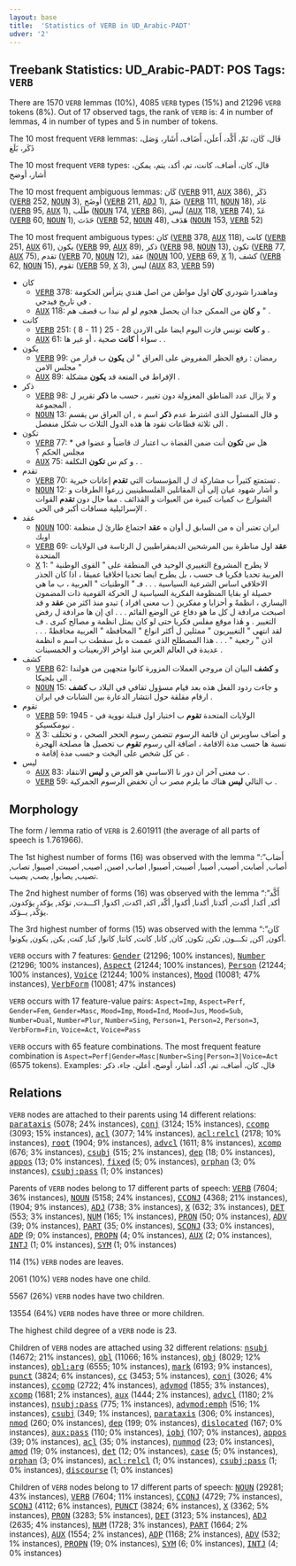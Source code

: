 ```yaml
---
layout: base
title:  'Statistics of VERB in UD_Arabic-PADT'
udver: '2'
---
```


## Treebank Statistics: UD_Arabic-PADT: POS Tags: `VERB`

There are 1570 `VERB` lemmas (10%), 4085 `VERB` types (15%) and 21296 `VERB` tokens (8%).
Out of 17 observed tags, the rank of `VERB` is: 4 in number of lemmas, 4 in number of types and 5 in number of tokens.

The 10 most frequent `VERB` lemmas: قَال، كَان، تَمّ، أَكَّد، أَعلَن، أَضَاف، أَشَار، وَصَل، ذَكَر، بَلَغ

The 10 most frequent `VERB` types:  قال، كان، أضاف، كانت، تم، أكد، يتم، يمكن، أشار، أوضح

The 10 most frequent ambiguous lemmas: كَان (<tt><a href="ar_padt-pos-VERB.html">VERB</a></tt> 911, <tt><a href="ar_padt-pos-AUX.html">AUX</a></tt> 386), ذَكَر (<tt><a href="ar_padt-pos-VERB.html">VERB</a></tt> 252, <tt><a href="ar_padt-pos-NOUN.html">NOUN</a></tt> 3), أَوضَح (<tt><a href="ar_padt-pos-VERB.html">VERB</a></tt> 211, <tt><a href="ar_padt-pos-ADJ.html">ADJ</a></tt> 1), ضَمّ (<tt><a href="ar_padt-pos-VERB.html">VERB</a></tt> 111, <tt><a href="ar_padt-pos-NOUN.html">NOUN</a></tt> 18), عَاد (<tt><a href="ar_padt-pos-VERB.html">VERB</a></tt> 95, <tt><a href="ar_padt-pos-AUX.html">AUX</a></tt> 1), طَلَب (<tt><a href="ar_padt-pos-NOUN.html">NOUN</a></tt> 174, <tt><a href="ar_padt-pos-VERB.html">VERB</a></tt> 86), لَيس (<tt><a href="ar_padt-pos-AUX.html">AUX</a></tt> 118, <tt><a href="ar_padt-pos-VERB.html">VERB</a></tt> 74), عَدّ (<tt><a href="ar_padt-pos-VERB.html">VERB</a></tt> 60, <tt><a href="ar_padt-pos-NOUN.html">NOUN</a></tt> 1), حَدَث (<tt><a href="ar_padt-pos-VERB.html">VERB</a></tt> 52, <tt><a href="ar_padt-pos-NOUN.html">NOUN</a></tt> 48), هَدَف (<tt><a href="ar_padt-pos-NOUN.html">NOUN</a></tt> 153, <tt><a href="ar_padt-pos-VERB.html">VERB</a></tt> 52)

The 10 most frequent ambiguous types:  كان (<tt><a href="ar_padt-pos-VERB.html">VERB</a></tt> 378, <tt><a href="ar_padt-pos-AUX.html">AUX</a></tt> 118), كانت (<tt><a href="ar_padt-pos-VERB.html">VERB</a></tt> 251, <tt><a href="ar_padt-pos-AUX.html">AUX</a></tt> 61), يكون (<tt><a href="ar_padt-pos-VERB.html">VERB</a></tt> 99, <tt><a href="ar_padt-pos-AUX.html">AUX</a></tt> 89), ذكر (<tt><a href="ar_padt-pos-VERB.html">VERB</a></tt> 98, <tt><a href="ar_padt-pos-NOUN.html">NOUN</a></tt> 13), تكون (<tt><a href="ar_padt-pos-VERB.html">VERB</a></tt> 77, <tt><a href="ar_padt-pos-AUX.html">AUX</a></tt> 75), تقدم (<tt><a href="ar_padt-pos-VERB.html">VERB</a></tt> 70, <tt><a href="ar_padt-pos-NOUN.html">NOUN</a></tt> 12), عقد (<tt><a href="ar_padt-pos-NOUN.html">NOUN</a></tt> 100, <tt><a href="ar_padt-pos-VERB.html">VERB</a></tt> 69, <tt><a href="ar_padt-pos-X.html">X</a></tt> 1), كشف (<tt><a href="ar_padt-pos-VERB.html">VERB</a></tt> 62, <tt><a href="ar_padt-pos-NOUN.html">NOUN</a></tt> 15), تقوم (<tt><a href="ar_padt-pos-VERB.html">VERB</a></tt> 59, <tt><a href="ar_padt-pos-X.html">X</a></tt> 3), ليس (<tt><a href="ar_padt-pos-AUX.html">AUX</a></tt> 83, <tt><a href="ar_padt-pos-VERB.html">VERB</a></tt> 59)


* كان
  * <tt><a href="ar_padt-pos-VERB.html">VERB</a></tt> 378: وماهندرا شودري <b>كان</b> اول مواطن من اصل هندي يترأس الحكومة في تاريخ فيدجي .
  * <tt><a href="ar_padt-pos-AUX.html">AUX</a></tt> 118: و <b>كان</b> من الممكن جدا ان يحصل هجوم لو لم نبدا ب قصف هم " .
* كانت
  * <tt><a href="ar_padt-pos-VERB.html">VERB</a></tt> 251: و <b>كانت</b> تونس فازت اليوم ايضا على الاردن 28 - 25 ( 11 - 8 ) .
  * <tt><a href="ar_padt-pos-AUX.html">AUX</a></tt> 61: سواء أ <b>كانت</b> صحية ، أو غير ها . .
* يكون
  * <tt><a href="ar_padt-pos-VERB.html">VERB</a></tt> 99: رمضان : رفع الحظر المفروض على العراق " لن <b>يكون</b> ب قرار من مجلس الامن "
  * <tt><a href="ar_padt-pos-AUX.html">AUX</a></tt> 89: الإفراط في المتعة قد <b>يكون</b> مشكلة .
* ذكر
  * <tt><a href="ar_padt-pos-VERB.html">VERB</a></tt> 98: و لا يزال عدد المناطق المعزولة دون تغيير ، حسب ما <b>ذكر</b> تقرير ل المجموعة .
  * <tt><a href="ar_padt-pos-NOUN.html">NOUN</a></tt> 13: و قال المسئول الذى اشترط عدم <b>ذكر</b> اسم ه , ان العراق س يقسم الى ثلاثة قطاعات تقود ها هذه الدول الثلاث ب شكل منفصل .
* تكون
  * <tt><a href="ar_padt-pos-VERB.html">VERB</a></tt> 77: * هل س <b>تكون</b> أنت ضمن القضاة ب اعتبار ك قاضياً و عضوا في مجلس الحكم ؟
  * <tt><a href="ar_padt-pos-AUX.html">AUX</a></tt> 75: و كم س <b>تكون</b> التكلفة . .
* تقدم
  * <tt><a href="ar_padt-pos-VERB.html">VERB</a></tt> 70: تستمتع كثيراً ب مشاركة ك ل المؤسسات التي <b>تقدم</b> إعانات خيرية .
  * <tt><a href="ar_padt-pos-NOUN.html">NOUN</a></tt> 12: و أشار شهود عيان إلى أن المقاتلين الفلسطينيين زرعوا الطرقات و الشوارع ب كميات كبيرة من العبوات و القذائف . مما حال دون <b>تقدم</b> القوات الإسرائيلية مسافات أكبر فى الحى .
* عقد
  * <tt><a href="ar_padt-pos-NOUN.html">NOUN</a></tt> 100: ايران تعتبر أن ه من السابق ل أوان ه <b>عقد</b> اجتماع طارئ ل منظمة اوبك
  * <tt><a href="ar_padt-pos-VERB.html">VERB</a></tt> 69: <b>عقد</b> اول مناظرة بين المرشحين الديمقراطيين ل الرئاسة فى الولايات المتحدة
  * <tt><a href="ar_padt-pos-X.html">X</a></tt> 1: لا يطرح المشروع التغييري الوحيد في المنطقة على " القوى الوطنية " العربية تحديا فكريا ف حسب ، بل يطرح ايضا تحديا اخلاقيا عميقا ، اذا كان الجذر الاخلاقي اساس الشرعية السياسية . . . فـ " الوطنيات " العربية ، ب ما هي حصيلة او بقايا المنظومة الفكرية السياسية ل الحركة القومية ذات المضمون اليساري ، انظمةً و أحزابا و مفكرين ( ب معنى افراد ) تبدو منذ اكثر من <b>عقد</b> و قد اصبحت مرادفة ل كل ما هو دفاع عن الوضع القائم . . . اي إن ها مرادفة ل رفض التغيير . و هٰذا موقع مفلس فكريا حتى لو كان يمثل انظمة و مصالح كبرى . ف لقد انتهى " التغييريون " ممثلين ل أكثر انواع " المحافظة " العربية محافظةً . . . اذن " رجعية " . . . هذا المصطلح الذي عممت ه بل سقطت ب اسم ه انظمة عديدة في العالم العربي منذ اواخر الاربعينات و الخمسينات .
* كشف
  * <tt><a href="ar_padt-pos-VERB.html">VERB</a></tt> 62: و <b>كشف</b> البيان ان مروجي العملات المزورة كانوا متجهين من هولندا الى بلجيكا .
  * <tt><a href="ar_padt-pos-NOUN.html">NOUN</a></tt> 15: و جاءت ردود الفعل هذه بعد قيام مسؤول ثقافي في البلاد ب <b>كشف</b> ارقام مقلقة حول انتشار الدعارة بين الشابات في ايران .
* تقوم
  * <tt><a href="ar_padt-pos-VERB.html">VERB</a></tt> 59: 1945 - الولايات المتحدة <b>تقوم</b> ب اختبار اول قنبلة نووية في نيومكسيكو .
  * <tt><a href="ar_padt-pos-X.html">X</a></tt> 3: و أضاف ساويرس ان قائمة الرسوم تتضمن رسوم الحجر الصحي ، و تختلف نسبة ها حسب مدة الاقامة ، اضافة الى رسوم <b>تقوم</b> ب تحصيل ها مصلحة الهجرة عن كل شخص على اليخت و حسب مدة إقامة ه .
* ليس
  * <tt><a href="ar_padt-pos-AUX.html">AUX</a></tt> 83: ب معنى آخر ان دور نا الاساسي هو العرض و <b>ليس</b> الانتقاد .
  * <tt><a href="ar_padt-pos-VERB.html">VERB</a></tt> 59: ب التالي <b>ليس</b> هناك ما يلزم مصر ب أن تخفض الرسوم الجمركية .

## Morphology

The form / lemma ratio of `VERB` is 2.601911 (the average of all parts of speech is 1.761966).

The 1st highest number of forms (16) was observed with the lemma “أَصَاب”: أصاب, أصابت, أصيب, أصيبا, أصيبت, أصيبوا, اصاب, اصبن, اصيب, اصيبت, اصيبوا, تصاب, تصيب, يصابوا, يصب, يصيب.

The 2nd highest number of forms (16) was observed with the lemma “أَكَّد”: أكد, أكدا, أكدت, أكدتا, أكدنا, أكدوا, أكّد, اكد, اكدت, اكدوا, اكـــدت, تؤكد, يؤكد, يؤكدون, يؤكّد, يــؤكد.

The 3rd highest number of forms (15) was observed with the lemma “كَان”: أكون, اكن, تكـــون, تكن, تكون, كان, كانا, كانت, كانتا, كانوا, كنا, كنت, يكن, يكون, يكونوا.

`VERB` occurs with 7 features: <tt><a href="ar_padt-feat-Gender.html">Gender</a></tt> (21296; 100% instances), <tt><a href="ar_padt-feat-Number.html">Number</a></tt> (21296; 100% instances), <tt><a href="ar_padt-feat-Aspect.html">Aspect</a></tt> (21244; 100% instances), <tt><a href="ar_padt-feat-Person.html">Person</a></tt> (21244; 100% instances), <tt><a href="ar_padt-feat-Voice.html">Voice</a></tt> (21244; 100% instances), <tt><a href="ar_padt-feat-Mood.html">Mood</a></tt> (10081; 47% instances), <tt><a href="ar_padt-feat-VerbForm.html">VerbForm</a></tt> (10081; 47% instances)

`VERB` occurs with 17 feature-value pairs: `Aspect=Imp`, `Aspect=Perf`, `Gender=Fem`, `Gender=Masc`, `Mood=Imp`, `Mood=Ind`, `Mood=Jus`, `Mood=Sub`, `Number=Dual`, `Number=Plur`, `Number=Sing`, `Person=1`, `Person=2`, `Person=3`, `VerbForm=Fin`, `Voice=Act`, `Voice=Pass`

`VERB` occurs with 65 feature combinations.
The most frequent feature combination is `Aspect=Perf|Gender=Masc|Number=Sing|Person=3|Voice=Act` (6575 tokens).
Examples: قال، كان، أضاف، تم، أكد، أشار، أوضح، أعلن، جاء، ذكر


## Relations

`VERB` nodes are attached to their parents using 14 different relations: <tt><a href="ar_padt-dep-parataxis.html">parataxis</a></tt> (5078; 24% instances), <tt><a href="ar_padt-dep-conj.html">conj</a></tt> (3124; 15% instances), <tt><a href="ar_padt-dep-ccomp.html">ccomp</a></tt> (3093; 15% instances), <tt><a href="ar_padt-dep-acl.html">acl</a></tt> (3077; 14% instances), <tt><a href="ar_padt-dep-acl-relcl.html">acl:relcl</a></tt> (2178; 10% instances), <tt><a href="ar_padt-dep-root.html">root</a></tt> (1904; 9% instances), <tt><a href="ar_padt-dep-advcl.html">advcl</a></tt> (1611; 8% instances), <tt><a href="ar_padt-dep-xcomp.html">xcomp</a></tt> (676; 3% instances), <tt><a href="ar_padt-dep-csubj.html">csubj</a></tt> (515; 2% instances), <tt><a href="ar_padt-dep-dep.html">dep</a></tt> (18; 0% instances), <tt><a href="ar_padt-dep-appos.html">appos</a></tt> (13; 0% instances), <tt><a href="ar_padt-dep-fixed.html">fixed</a></tt> (5; 0% instances), <tt><a href="ar_padt-dep-orphan.html">orphan</a></tt> (3; 0% instances), <tt><a href="ar_padt-dep-csubj-pass.html">csubj:pass</a></tt> (1; 0% instances)

Parents of `VERB` nodes belong to 17 different parts of speech: <tt><a href="ar_padt-pos-VERB.html">VERB</a></tt> (7604; 36% instances), <tt><a href="ar_padt-pos-NOUN.html">NOUN</a></tt> (5158; 24% instances), <tt><a href="ar_padt-pos-CCONJ.html">CCONJ</a></tt> (4368; 21% instances),  (1904; 9% instances), <tt><a href="ar_padt-pos-ADJ.html">ADJ</a></tt> (738; 3% instances), <tt><a href="ar_padt-pos-X.html">X</a></tt> (632; 3% instances), <tt><a href="ar_padt-pos-DET.html">DET</a></tt> (553; 3% instances), <tt><a href="ar_padt-pos-NUM.html">NUM</a></tt> (165; 1% instances), <tt><a href="ar_padt-pos-PRON.html">PRON</a></tt> (50; 0% instances), <tt><a href="ar_padt-pos-ADV.html">ADV</a></tt> (39; 0% instances), <tt><a href="ar_padt-pos-PART.html">PART</a></tt> (35; 0% instances), <tt><a href="ar_padt-pos-SCONJ.html">SCONJ</a></tt> (33; 0% instances), <tt><a href="ar_padt-pos-ADP.html">ADP</a></tt> (9; 0% instances), <tt><a href="ar_padt-pos-PROPN.html">PROPN</a></tt> (4; 0% instances), <tt><a href="ar_padt-pos-AUX.html">AUX</a></tt> (2; 0% instances), <tt><a href="ar_padt-pos-INTJ.html">INTJ</a></tt> (1; 0% instances), <tt><a href="ar_padt-pos-SYM.html">SYM</a></tt> (1; 0% instances)

114 (1%) `VERB` nodes are leaves.

2061 (10%) `VERB` nodes have one child.

5567 (26%) `VERB` nodes have two children.

13554 (64%) `VERB` nodes have three or more children.

The highest child degree of a `VERB` node is 23.

Children of `VERB` nodes are attached using 32 different relations: <tt><a href="ar_padt-dep-nsubj.html">nsubj</a></tt> (14672; 21% instances), <tt><a href="ar_padt-dep-obl.html">obl</a></tt> (11066; 16% instances), <tt><a href="ar_padt-dep-obj.html">obj</a></tt> (8029; 12% instances), <tt><a href="ar_padt-dep-obl-arg.html">obl:arg</a></tt> (6555; 10% instances), <tt><a href="ar_padt-dep-mark.html">mark</a></tt> (6193; 9% instances), <tt><a href="ar_padt-dep-punct.html">punct</a></tt> (3824; 6% instances), <tt><a href="ar_padt-dep-cc.html">cc</a></tt> (3453; 5% instances), <tt><a href="ar_padt-dep-conj.html">conj</a></tt> (3026; 4% instances), <tt><a href="ar_padt-dep-ccomp.html">ccomp</a></tt> (2722; 4% instances), <tt><a href="ar_padt-dep-advmod.html">advmod</a></tt> (1855; 3% instances), <tt><a href="ar_padt-dep-xcomp.html">xcomp</a></tt> (1681; 2% instances), <tt><a href="ar_padt-dep-aux.html">aux</a></tt> (1444; 2% instances), <tt><a href="ar_padt-dep-advcl.html">advcl</a></tt> (1180; 2% instances), <tt><a href="ar_padt-dep-nsubj-pass.html">nsubj:pass</a></tt> (775; 1% instances), <tt><a href="ar_padt-dep-advmod-emph.html">advmod:emph</a></tt> (516; 1% instances), <tt><a href="ar_padt-dep-csubj.html">csubj</a></tt> (349; 1% instances), <tt><a href="ar_padt-dep-parataxis.html">parataxis</a></tt> (306; 0% instances), <tt><a href="ar_padt-dep-nmod.html">nmod</a></tt> (260; 0% instances), <tt><a href="ar_padt-dep-dep.html">dep</a></tt> (199; 0% instances), <tt><a href="ar_padt-dep-dislocated.html">dislocated</a></tt> (167; 0% instances), <tt><a href="ar_padt-dep-aux-pass.html">aux:pass</a></tt> (110; 0% instances), <tt><a href="ar_padt-dep-iobj.html">iobj</a></tt> (107; 0% instances), <tt><a href="ar_padt-dep-appos.html">appos</a></tt> (39; 0% instances), <tt><a href="ar_padt-dep-acl.html">acl</a></tt> (35; 0% instances), <tt><a href="ar_padt-dep-nummod.html">nummod</a></tt> (23; 0% instances), <tt><a href="ar_padt-dep-amod.html">amod</a></tt> (19; 0% instances), <tt><a href="ar_padt-dep-det.html">det</a></tt> (12; 0% instances), <tt><a href="ar_padt-dep-case.html">case</a></tt> (5; 0% instances), <tt><a href="ar_padt-dep-orphan.html">orphan</a></tt> (3; 0% instances), <tt><a href="ar_padt-dep-acl-relcl.html">acl:relcl</a></tt> (1; 0% instances), <tt><a href="ar_padt-dep-csubj-pass.html">csubj:pass</a></tt> (1; 0% instances), <tt><a href="ar_padt-dep-discourse.html">discourse</a></tt> (1; 0% instances)

Children of `VERB` nodes belong to 17 different parts of speech: <tt><a href="ar_padt-pos-NOUN.html">NOUN</a></tt> (29281; 43% instances), <tt><a href="ar_padt-pos-VERB.html">VERB</a></tt> (7604; 11% instances), <tt><a href="ar_padt-pos-CCONJ.html">CCONJ</a></tt> (4729; 7% instances), <tt><a href="ar_padt-pos-SCONJ.html">SCONJ</a></tt> (4112; 6% instances), <tt><a href="ar_padt-pos-PUNCT.html">PUNCT</a></tt> (3824; 6% instances), <tt><a href="ar_padt-pos-X.html">X</a></tt> (3362; 5% instances), <tt><a href="ar_padt-pos-PRON.html">PRON</a></tt> (3283; 5% instances), <tt><a href="ar_padt-pos-DET.html">DET</a></tt> (3123; 5% instances), <tt><a href="ar_padt-pos-ADJ.html">ADJ</a></tt> (2635; 4% instances), <tt><a href="ar_padt-pos-NUM.html">NUM</a></tt> (1728; 3% instances), <tt><a href="ar_padt-pos-PART.html">PART</a></tt> (1664; 2% instances), <tt><a href="ar_padt-pos-AUX.html">AUX</a></tt> (1554; 2% instances), <tt><a href="ar_padt-pos-ADP.html">ADP</a></tt> (1168; 2% instances), <tt><a href="ar_padt-pos-ADV.html">ADV</a></tt> (532; 1% instances), <tt><a href="ar_padt-pos-PROPN.html">PROPN</a></tt> (19; 0% instances), <tt><a href="ar_padt-pos-SYM.html">SYM</a></tt> (6; 0% instances), <tt><a href="ar_padt-pos-INTJ.html">INTJ</a></tt> (4; 0% instances)

